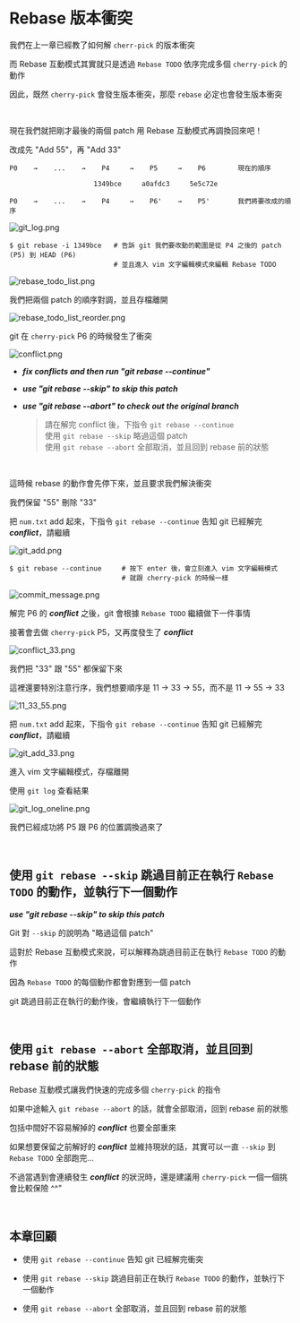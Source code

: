 # Rebase 版本衝突

我們在上一章已經教了如何解 `cherr-pick` 的版本衝突

而 Rebase 互動模式其實就只是透過 `Rebase TODO` 依序完成多個 `cherry-pick` 的動作

因此，既然 `cherry-pick` 會發生版本衝突，那麼 `rebase` 必定也會發生版本衝突

<br>

現在我們就把剛才最後的兩個 patch 用 Rebase 互動模式再調換回來吧！

改成先 "Add 55"，再 "Add 33"

```
P0    →    ...    →    P4     →    P5     →    P6        現在的順序

                     1349bce     a0afdc3     5e5c72e

P0    →    ...    →    P4     →    P6'    →    P5'       我們將要改成的順序
```

![git_log.png](rebase_conflict/git_log.png)

    $ git rebase -i 1349bce   # 告訴 git 我們要改動的範圍是從 P4 之後的 patch (P5) 到 HEAD (P6)
                              # 並且進入 vim 文字編輯模式來編輯 Rebase TODO

![rebase_todo_list.png](rebase_conflict/rebase_todo_list.png)

我們把兩個 patch 的順序對調，並且存檔離開

![rebase_todo_list_reorder.png](rebase_conflict/rebase_todo_list_reorder.png)

git 在 `cherry-pick` P6 的時候發生了衝突

![conflict.png](rebase_conflict/conflict.png)

* ___fix conflicts and then run "git rebase --continue"___
* ___use "git rebase --skip" to skip this patch___
* ___use "git rebase --abort" to check out the original branch___

    > 請在解完 conflict 後，下指令 `git rebase --continue`<br>
    > 使用 `git rebase --skip` 略過這個 patch<br>
    > 使用 `git rebase --abort` 全部取消，並且回到 rebase 前的狀態

<br>

這時候 rebase 的動作會先停下來，並且要求我們解決衝突

我們保留 "55" 刪除 "33"

把 `num.txt` add 起來，下指令 `git rebase --continue` 告知 git 已經解完 ___conflict___，請繼續

![git_add.png](rebase_conflict/git_add.png)

    $ git rebase --continue     # 按下 enter 後，會立刻進入 vim 文字編輯模式
                                # 就跟 cherry-pick 的時候一樣

![commit_message.png](rebase_conflict/commit_message.png)

解完 P6 的 ___conflict___ 之後，git 會根據 `Rebase TODO` 繼續做下一件事情

接著會去做 `cherry-pick` P5，又再度發生了 ___conflict___

![conflict_33.png](rebase_conflict/conflict_33.png)

我們把 "33" 跟 "55" 都保留下來

這裡還要特別注意行序，我們想要順序是 11 → 33 → 55，而不是 11 → 55 → 33

![11_33_55.png](rebase_conflict/11_33_55.png)

把 `num.txt` add 起來，下指令 `git rebase --continue` 告知 git 已經解完 ___conflict___，請繼續

![git_add_33.png](rebase_conflict/git_add_33.png)

進入 vim 文字編輯模式，存檔離開

使用 `git log` 查看結果

![git_log_oneline.png](rebase_conflict/git_log_oneline.png)

我們已經成功將 P5 跟 P6 的位置調換過來了

<br>

## 使用 `git rebase --skip` 跳過目前正在執行 `Rebase TODO` 的動作，並執行下一個動作

___use "git rebase --skip" to skip this patch___

Git 對 `--skip` 的說明為 "略過這個 patch"

這對於 Rebase 互動模式來說，可以解釋為跳過目前正在執行 `Rebase TODO` 的動作

因為 `Rebase TODO` 的每個動作都會對應到一個 patch

git 跳過目前正在執行的動作後，會繼續執行下一個動作

<br>

## 使用 `git rebase --abort` 全部取消，並且回到 rebase 前的狀態

Rebase 互動模式讓我們快速的完成多個 `cherry-pick` 的指令

如果中途輸入 `git rebase --abort` 的話，就會全部取消，回到 rebase 前的狀態

包括中間好不容易解掉的 ___conflict___ 也要全部重來

如果想要保留之前解好的 ___conflict___ 並維持現狀的話，其實可以一直 `--skip` 到 `Rebase TODO` 全部跑完...

不過當遇到會連續發生 ___conflict___ 的狀況時，還是建議用 `cherry-pick` 一個一個挑會比較保險 ^^"

<br>

## 本章回顧

* 使用 `git rebase --continue` 告知 git 已經解完衝突

* 使用 `git rebase --skip` 跳過目前正在執行 `Rebase TODO` 的動作，並執行下一個動作

* 使用 `git rebase --abort` 全部取消，並且回到 rebase 前的狀態
